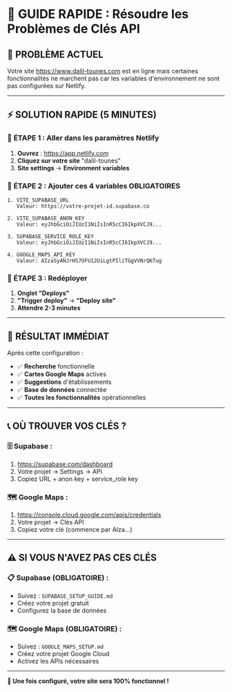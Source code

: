 # 🚀 GUIDE RAPIDE : Résoudre les Problèmes de Clés API

## 🎯 PROBLÈME ACTUEL

Votre site https://www.dalil-tounes.com est en ligne mais certaines fonctionnalités ne marchent pas car les variables d'environnement ne sont pas configurées sur Netlify.

---

## ⚡ SOLUTION RAPIDE (5 MINUTES)

### 🔧 **ÉTAPE 1 : Aller dans les paramètres Netlify**

1. **Ouvrez** : https://app.netlify.com
2. **Cliquez sur votre site** "dalil-tounes"
3. **Site settings** → **Environment variables**

### 🔑 **ÉTAPE 2 : Ajouter ces 4 variables OBLIGATOIRES**

```
1. VITE_SUPABASE_URL
   Valeur: https://votre-projet-id.supabase.co

2. VITE_SUPABASE_ANON_KEY  
   Valeur: eyJhbGciOiJIUzI1NiIsInR5cCI6IkpXVCJ9...

3. SUPABASE_SERVICE_ROLE_KEY
   Valeur: eyJhbGciOiJIUzI1NiIsInR5cCI6IkpXVCJ9...

4. GOOGLE_MAPS_API_KEY
   Valeur: AIzaSyANJrHS7OFU12UiLgtPIliTGgVVNrQKTug
```

### 🔄 **ÉTAPE 3 : Redéployer**

1. **Onglet "Deploys"**
2. **"Trigger deploy"** → **"Deploy site"**
3. **Attendre 2-3 minutes**

---

## 🎯 RÉSULTAT IMMÉDIAT

Après cette configuration :
- ✅ **Recherche** fonctionnelle
- ✅ **Cartes Google Maps** actives
- ✅ **Suggestions** d'établissements
- ✅ **Base de données** connectée
- ✅ **Toutes les fonctionnalités** opérationnelles

---

## 📞 OÙ TROUVER VOS CLÉS ?

### 🗄️ **Supabase** :
1. https://supabase.com/dashboard
2. Votre projet → Settings → API
3. Copiez URL + anon key + service_role key

### 🗺️ **Google Maps** :
1. https://console.cloud.google.com/apis/credentials
2. Votre projet → Clés API
3. Copiez votre clé (commence par AIza...)

---

## ⚠️ SI VOUS N'AVEZ PAS CES CLÉS

### 📋 **Supabase** (OBLIGATOIRE) :
- Suivez : `SUPABASE_SETUP_GUIDE.md`
- Créez votre projet gratuit
- Configurez la base de données

### 🗺️ **Google Maps** (OBLIGATOIRE) :
- Suivez : `GOOGLE_MAPS_SETUP.md`
- Créez votre projet Google Cloud
- Activez les APIs nécessaires

---

**🚀 Une fois configuré, votre site sera 100% fonctionnel !**